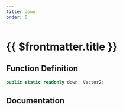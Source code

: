 ```yaml
---
title: down
order: 0
---
```


# {{ $frontmatter.title }}

## Function Definition

```ts
public static readonly down: Vector2;
```

## Documentation

<!--@include: ./parts/down.md-->
